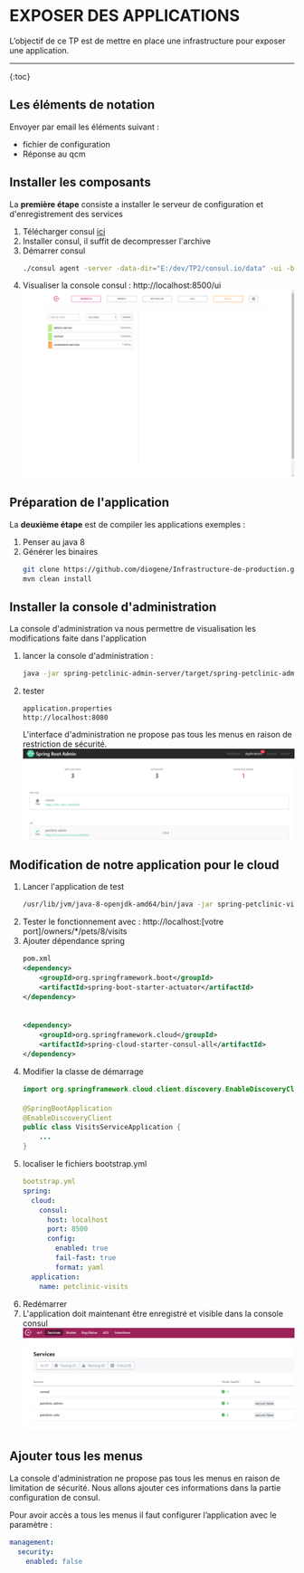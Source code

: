 # EXPOSER DES APPLICATIONS

L’objectif de ce TP est de mettre en place une infrastructure pour exposer une application.

----

{:toc}


## Les éléments de notation
Envoyer par email les éléments suivant : 

* fichier de configuration
* Réponse au qcm

## Installer les composants 

La **première étape** consiste a installer le serveur de configuration et d'enregistrement des services

1. Télécharger consul [ici](https://www.consul.io/downloads.html)
2. Installer consul, il suffit de decompresser l'archive
3. Démarrer consul
   ```bash
   ./consul agent -server -data-dir="E:/dev/TP2/consul.io/data" -ui -bootstrap-expect=1 -client="0.0.0.0" -advertise="[IP de votre poste]"
   ```
4. Visualiser la console consul : http://localhost:8500/ui
![console consul](./console%20consul.png )

## Préparation de l'application

La **deuxième étape** est de compiler les applications exemples :

1. Penser au java 8
2. Générer les binaires
   ```bash
   git clone https://github.com/diogene/Infrastructure-de-production.git
   mvn clean install
   ```
## Installer la console d'administration
La console d'administration va nous permettre de visualisation les modifications faite dans l'application

1. lancer la console d'administration :
   ```bash
   java -jar spring-petclinic-admin-server/target/spring-petclinic-admin-server-2.0.4.jar
   ```
2. tester
   ```properties
   application.properties
   http://localhost:8080 
   ```
   L'interface d'administration ne propose pas tous les menus en raison de restriction de sécurité.
   ![interface spring boot administrator](./Spring%20Boot%20Admin%20-%20Google%20Chrome%2026_09_2018%2016_45_29.png)



## Modification de notre application pour le cloud
1. Lancer l'application de test
   ```bash
   /usr/lib/jvm/java-8-openjdk-amd64/bin/java -jar spring-petclinic-visits-service/target/spring-petclinic-visits-service-2.0.4.jar
   ```
2. Tester le fonctionnement avec : http://localhost:[votre port]/owners/*/pets/8/visits
3. Ajouter dépendance spring
   ```xml 
   pom.xml
   <dependency>
       <groupId>org.springframework.boot</groupId>
       <artifactId>spring-boot-starter-actuator</artifactId>
   </dependency>
    
    
   <dependency>
       <groupId>org.springframework.cloud</groupId>
       <artifactId>spring-cloud-starter-consul-all</artifactId>
   </dependency>
   ```
4. Modifier la classe de démarrage
   ```java
   import org.springframework.cloud.client.discovery.EnableDiscoveryClient;
    
   @SpringBootApplication
   @EnableDiscoveryClient
   public class VisitsServiceApplication {
       ...
   }
   ```
5. localiser le fichiers bootstrap.yml
   ```yml
   bootstrap.yml
   spring:
     cloud:
       consul:
         host: localhost
         port: 8500
         config:
           enabled: true
           fail-fast: true
           format: yaml
     application:
       name: petclinic-visits
   ```
5. Redémarrer
6. L'application doit maintenant être enregistré et visible dans la console consul
![consule avec l'application](./Spring%20Boot%20Admin%20-%20Google%20Chrome%2026_09_2018%2016_51_27.png)


## Ajouter tous les menus
La console d'administration ne propose pas tous les menus en raison de limitation de sécurité. Nous allons ajouter ces informations dans la partie configuration de consul.

Pour avoir accès a tous les menus il faut configurer l’application avec le paramètre : 
   ```yml
   management:
     security:
       enabled: false
   ```